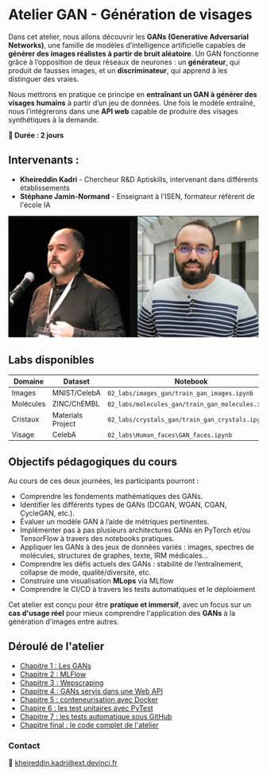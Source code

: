 # Atelier GAN - Génération de visages

Dans cet atelier, nous allons découvrir les **GANs (Generative Adversarial Networks)**, une famille de modèles d’intelligence artificielle capables de **générer des images réalistes à partir de bruit aléatoire**. Un GAN fonctionne grâce à l’opposition de deux réseaux de neurones : un **générateur**, qui produit de fausses images, et un **discriminateur**, qui apprend à les distinguer des vraies.

Nous mettrons en pratique ce principe en **entraînant un GAN à générer des visages humains** à partir d’un jeu de données. Une fois le modèle entraîné, nous l’intégrerons dans une **API web** capable de produire des visages synthétiques à la demande.

**📅 Durée : 2 jours** 

## **Intervenants :**  
- **Kheireddin Kadri** - Chercheur R&D Aptiskills, intervenant dans différents établissements  
- **Stéphane Jamin-Normand** - Enseignant à l'ISEN, formateur référent de l'école IA

![intervenants](ressources/intervenants.png)

## Labs disponibles

| Domaine      | Dataset         | Notebook                          |
|--------------|-----------------|-----------------------------------|
| Images       | MNIST/CelebA    | `02_labs/images_gan/train_gan_images.ipynb` |
| Molécules    | ZINC/ChEMBL     | `02_labs/molecules_gan/train_gan_molecules.ipynb` |
| Cristaux     | Materials Project | `02_labs/crystals_gan/train_gan_crystals.ipynb` |
| Visage       | CelebA            | `02_labs\Human_faces\GAN_faces.ipynb` |


## Objectifs pédagogiques du cours
Au cours de ces deux journées, les participants pourront :

- Comprendre les fondements mathématiques des GANs.
- Identifier les différents types de GANs (DCGAN, WGAN, CGAN, CycleGAN, etc.).
- Évaluer un modèle GAN à l’aide de métriques pertinentes.
- Implémenter pas à pas plusieurs architectures GANs en PyTorch et/ou TensorFlow à travers des notebooks pratiques.
- Appliquer les GANs à des jeux de données variés : images, spectres de molécules, structures de graphes, texte, IRM médicales…
- Comprendre les défis actuels des GANs : stabilité de l’entraînement, collapse de mode, qualité/diversité, etc.
- Construire une visualisation **MLops** via MLflow
- Comprendre le CI/CD à travers les tests automatiques et le déploiement

Cet atelier est conçu pour être **pratique et immersif**, avec un focus sur un **cas d'usage réel** pour mieux comprendre l'application des **GANs** à la génération d'images entre autres. 

## Déroulé de l'atelier

- [Chapitre 1 : Les GANs](https://github.com/Stephane-ISEN/atelierGAN/tree/ch1_gan)
- [Chapitre 2 : MLFlow](https://github.com/Stephane-ISEN/atelierGAN/tree/ch2_mlflow)
- [Chapitre 3 : Wepscraping](https://github.com/Stephane-ISEN/atelierGAN/tree/ch3_wepscraping)
- [Chapitre 4 : GANs servis dans une Web API](https://github.com/Stephane-ISEN/atelierGAN/tree/ch4_api)
- [Chapitre 5 : conteneurisation avec Docker](https://github.com/Stephane-ISEN/atelierGAN/tree/ch5_docker)
- [Chapire 6 : les test unitaires avec PyTest](https://github.com/Stephane-ISEN/atelierGAN/tree/ch6_tests)
- [Chapitre 7 : les tests automatique sous GitHub](https://github.com/Stephane-ISEN/atelierGAN/tree/ch7_git)
- [Chapitre final : le code complet de l'atelier](https://github.com/Stephane-ISEN/atelierGAN/tree/ch8_final)

### **Contact**
📧 kheireddin.kadri@ext.devinci.fr

